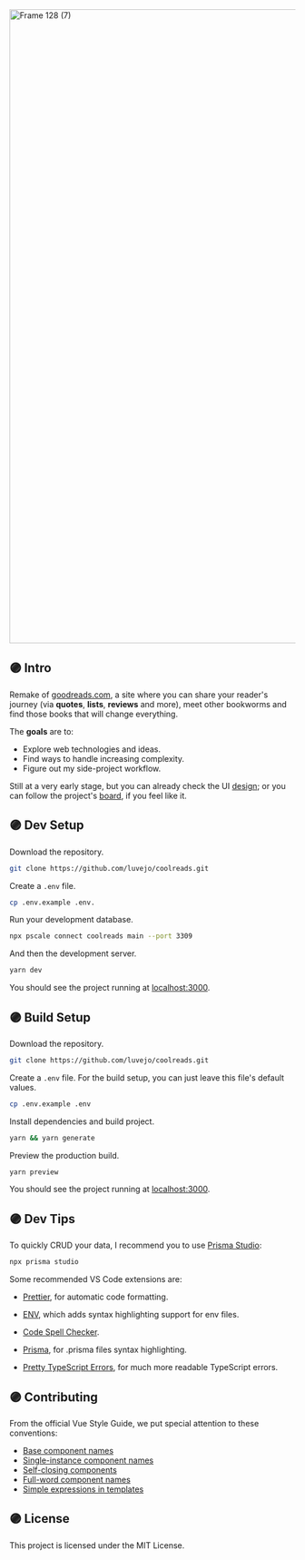<img width="1117" alt="Frame 128 (7)" src="https://github.com/luvejo/coolreads/assets/16514302/febb7973-df99-4958-b99e-7aa91c4928e4">

## 🟣 Intro 

Remake of [goodreads.com](https://goodreads.com/), a site where you can share your reader's journey (via **quotes**, **lists**, **reviews** and more), meet other bookworms and find those books that will change everything.

The **goals** are to:

- Explore web technologies and ideas.
- Find ways to handle increasing complexity.
- Figure out my side-project workflow.

Still at a very early stage, but you can already check the UI [design](https://www.figma.com/proto/sEZV7Vs1vYPhugnXePQoAA/CoolReads?node-id=807%3A440&scaling=min-zoom&page-id=807%3A89&starting-point-node-id=807%3A440&hide-ui=1); or you can follow the project's [board](https://trello.com/b/qAuxHdOE/coolreads), if you feel like it.

## 🟣 Dev Setup

Download the repository.

```bash
git clone https://github.com/luvejo/coolreads.git
```

Create a `.env` file.

```bash
cp .env.example .env.
```

Run your development database.

```bash
npx pscale connect coolreads main --port 3309
```

And then the development server.

```bash
yarn dev
```

You should see the project running at [localhost:3000](http://localhost:3000).

## 🟣 Build Setup

Download the repository.

```bash
git clone https://github.com/luvejo/coolreads.git
```

Create a `.env` file. For the build setup, you can just leave this file's default values.

```bash
cp .env.example .env
```

Install dependencies and build project.

```bash
yarn && yarn generate
```

Preview the production build.

```bash
yarn preview
```

You should see the project running at [localhost:3000](http://localhost:3000).

## 🟣 Dev Tips

To quickly CRUD your data, I recommend you to use [Prisma Studio](https://www.prisma.io/studio):

```bash
npx prisma studio
```

Some recommended VS Code extensions are:

- [Prettier](https://marketplace.visualstudio.com/items?itemName=esbenp.prettier-vscode), for automatic code formatting.

- [ENV](https://marketplace.visualstudio.com/items?itemName=IronGeek.vscode-env), which adds syntax highlighting support for env files.

- [Code Spell Checker](https://marketplace.visualstudio.com/items?itemName=streetsidesoftware.code-spell-checker).

- [Prisma](https://marketplace.visualstudio.com/items?itemName=Prisma.prisma), for .prisma files syntax highlighting.

- [Pretty TypeScript Errors](https://marketplace.visualstudio.com/items?itemName=yoavbls.pretty-ts-errors), for much more readable TypeScript errors.

## 🟣 Contributing

From the official Vue Style Guide, we put special attention to these conventions:

- [Base component names](https://vuejs.org/style-guide/rules-strongly-recommended.html#base-component-names)
- [Single-instance component names](https://vuejs.org/style-guide/rules-strongly-recommended.html#single-instance-component-names)
- [Self-closing components](https://vuejs.org/style-guide/rules-strongly-recommended.html#self-closing-components)
- [Full-word component names](https://vuejs.org/style-guide/rules-strongly-recommended.html#full-word-component-names)
- [Simple expressions in templates](https://vuejs.org/style-guide/rules-strongly-recommended.html#simple-expressions-in-templates)

## 🟣 License

This project is licensed under the MIT License.
